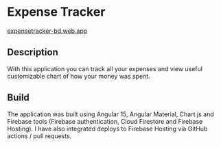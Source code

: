 # Expense Tracker
[expensetracker-bd.web.app](https://expensetracker-bd.web.app/)

## Description

With this application you can track all your expenses and view useful customizable chart of how your money was spent.

## Build

The application was built using Angular 15, Angular Material, Chart.js and Firebase tools (Firebase authentication, Cloud Firestore and Firebase Hosting). I have also integrated deploys to Firebase Hosting via  GitHub actions / pull requests.


